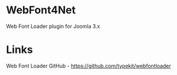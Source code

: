WebFont4Net
===========

Web Font Loader plugin for Joomla 3.x


Links
===========
Web Font Loader GitHub - https://github.com/typekit/webfontloader
